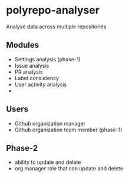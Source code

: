 # polyrepo-analyser
Analyse data across multiple repositories

## Modules

- Settings analysis (phase-1)
- Issue analysis
- PR analysis
- Label consistency 
- User activity analysis
- 

## Users

- Github organization manager 
- Github organization team member (phase-1)

## Phase-2
- ability to update and delete 
- org manager role that can update and delete



